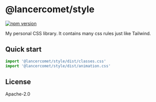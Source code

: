 # @lancercomet/style

[![npm version](https://badge.fury.io/js/@lancercomet%2Fstyle.svg)](https://badge.fury.io/js/@lancercomet%2Fstyle)

My personal CSS library. It contains many css rules just like Tailwind.

## Quick start

```ts
import '@lancercomet/style/dist/classes.css'
import '@lancercomet/style/dist/animation.css'
```

## License

Apache-2.0
